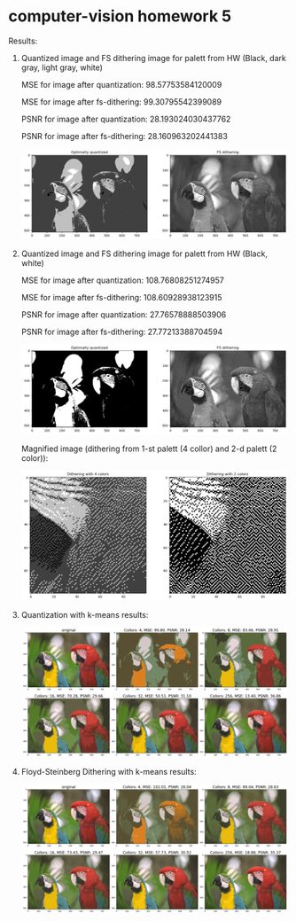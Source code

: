 # computer-vision homework 5

Results:

1. Quantized image and FS dithering image for palett from HW (Black, dark gray, light gray, white)

    MSE for image after quantization: 98.57753584120009

    MSE for image after fs-dithering: 99.30795542399089

    PSNR for image after quantization: 28.193024030437762

    PSNR for image after fs-dithering: 28.160963202441383
    
    ![img](results/result1.png)

2. Quantized image and FS dithering image for palett from HW (Black, white)

    MSE for image after quantization: 108.76808251274957
    
    MSE for image after fs-dithering: 108.60928938123915
    
    PSNR for image after quantization: 27.76578888503906
    
    PSNR for image after fs-dithering: 27.77213388704594

    ![img](results/result2.png)

    Magnified image (dithering from 1-st palett (4 collor) and 2-d palett (2 color)):

    ![img](results/result3.png)

3. Quantization with k-means results:

    ![img](results/result4.png)

4. Floyd-Steinberg Dithering with k-means results:

    ![img](results/result5.png)